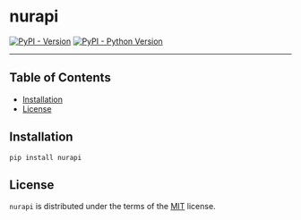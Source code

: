 # nurapi

[![PyPI - Version](https://img.shields.io/pypi/v/nurapi.svg)](https://pypi.org/project/nurapi)
[![PyPI - Python Version](https://img.shields.io/pypi/pyversions/nurapi.svg)](https://pypi.org/project/nurapi)

-----

## Table of Contents

- [Installation](#installation)
- [License](#license)

## Installation

```console
pip install nurapi
```

## License

`nurapi` is distributed under the terms of the [MIT](https://spdx.org/licenses/MIT.html) license.
